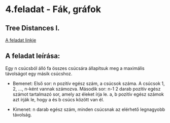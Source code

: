 # 4.feladat - Fák, gráfok
## Tree Distances I.
[A feladat linkje](https://cses.fi/problemset/task/1132/)
## A feladat leírása:
Egy n csúcsból álló fa összes csúcsára állapítsuk meg a maximális távolságot egy másik csúcshoz.

* Bemenet:
Első sor: n pozitív egész szám, a csúcsok száma. A csúcsok 1, 2, ..., n-ként vannak számozva.
Második sor: n-1 2 darab pozitív egész számot tartalmazó sor, amely az éleket írja le. a, b pozitív egész számok azt írják le, hogy a és b csúcs között van él.

* Kimenet:
n darab egész szám, minden csúcsnak az elérhető legnagyobb távolság.
